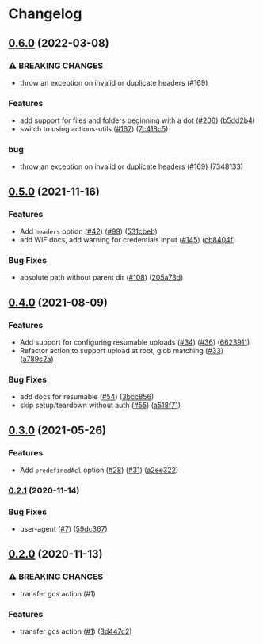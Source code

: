 # Changelog

## [0.6.0](https://www.github.com/google-github-actions/upload-cloud-storage/compare/v0.5.0...v0.6.0) (2022-03-08)


### ⚠ BREAKING CHANGES

* throw an exception on invalid or duplicate headers (#169)

### Features

* add support for files and folders beginning with a dot ([#206](https://www.github.com/google-github-actions/upload-cloud-storage/issues/206)) ([b5dd2b4](https://www.github.com/google-github-actions/upload-cloud-storage/commit/b5dd2b4bed766f174d8238b2269ff3ca8a50a0bb))
* switch to using actions-utils ([#167](https://www.github.com/google-github-actions/upload-cloud-storage/issues/167)) ([7c418c5](https://www.github.com/google-github-actions/upload-cloud-storage/commit/7c418c5f23ef49794eba2e2b70d46dee5ee9d304))


### bug

* throw an exception on invalid or duplicate headers ([#169](https://www.github.com/google-github-actions/upload-cloud-storage/issues/169)) ([7348133](https://www.github.com/google-github-actions/upload-cloud-storage/commit/7348133c56238ded37fcbb09c23fc8996481320f))

## [0.5.0](https://www.github.com/google-github-actions/upload-cloud-storage/compare/v0.4.0...v0.5.0) (2021-11-16)


### Features

* Add `headers` option ([#42](https://www.github.com/google-github-actions/upload-cloud-storage/issues/42)) ([#99](https://www.github.com/google-github-actions/upload-cloud-storage/issues/99)) ([531cbeb](https://www.github.com/google-github-actions/upload-cloud-storage/commit/531cbebb6f6d81d00018daceedd5d4ac33b5750a))
* add WIF docs, add warning for credentials input ([#145](https://www.github.com/google-github-actions/upload-cloud-storage/issues/145)) ([cb8404f](https://www.github.com/google-github-actions/upload-cloud-storage/commit/cb8404f7f7e1b83eb7d9f5a55eff745fab90be97))


### Bug Fixes

* absolute path without parent dir ([#108](https://www.github.com/google-github-actions/upload-cloud-storage/issues/108)) ([205a73d](https://www.github.com/google-github-actions/upload-cloud-storage/commit/205a73d2c3105366722104e84f2ad1da16c2ad63))

## [0.4.0](https://www.github.com/google-github-actions/upload-cloud-storage/compare/v0.3.0...v0.4.0) (2021-08-09)


### Features

* Add support for configuring resumable uploads ([#34](https://www.github.com/google-github-actions/upload-cloud-storage/issues/34)) ([#36](https://www.github.com/google-github-actions/upload-cloud-storage/issues/36)) ([6623911](https://www.github.com/google-github-actions/upload-cloud-storage/commit/6623911abca8aa04b7e1b453c5bd4c8544cb0811))
* Refactor action to support upload at root, glob matching ([#33](https://www.github.com/google-github-actions/upload-cloud-storage/issues/33)) ([a789c2a](https://www.github.com/google-github-actions/upload-cloud-storage/commit/a789c2a53adaa50b68f34fe3bfa2cf7b08585b71))


### Bug Fixes

* add docs for  resumable ([#54](https://www.github.com/google-github-actions/upload-cloud-storage/issues/54)) ([3bcc856](https://www.github.com/google-github-actions/upload-cloud-storage/commit/3bcc856858d4ef496631306d8ffe071d6e8d013d))
* skip setup/teardown without auth ([#55](https://www.github.com/google-github-actions/upload-cloud-storage/issues/55)) ([a518f71](https://www.github.com/google-github-actions/upload-cloud-storage/commit/a518f71a726853dbf7be97b32c48a37d62139b15))

## [0.3.0](https://www.github.com/google-github-actions/upload-cloud-storage/compare/v0.2.1...v0.3.0) (2021-05-26)


### Features

* Add `predefinedAcl` option ([#28](https://www.github.com/google-github-actions/upload-cloud-storage/issues/28)) ([#31](https://www.github.com/google-github-actions/upload-cloud-storage/issues/31)) ([a2ee322](https://www.github.com/google-github-actions/upload-cloud-storage/commit/a2ee322f4331b6873c769c25eb7e896f0ebddf99))

### [0.2.1](https://www.github.com/google-github-actions/upload-cloud-storage/compare/v0.2.0...v0.2.1) (2020-11-14)


### Bug Fixes

* user-agent ([#7](https://www.github.com/google-github-actions/upload-cloud-storage/issues/7)) ([59dc367](https://www.github.com/google-github-actions/upload-cloud-storage/commit/59dc367a30ea273fb86b5ad91f5cfbaf515347ab))

## [0.2.0](https://www.github.com/google-github-actions/upload-cloud-storage/compare/v0.1.0...v0.2.0) (2020-11-13)


### ⚠ BREAKING CHANGES

* transfer gcs action (#1)

### Features

* transfer gcs action ([#1](https://www.github.com/google-github-actions/upload-cloud-storage/issues/1)) ([3d447c2](https://www.github.com/google-github-actions/upload-cloud-storage/commit/3d447c22006c4a60e679e1e4bd435062c5c7a995))
